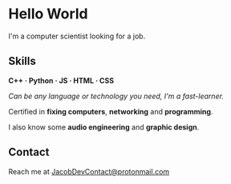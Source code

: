 # Hello World
I'm a computer scientist looking for a job.

## Skills

**C++ · Python · JS · HTML · CSS**

*Can be any language or technology you need, I'm a fast-learner.*

Certified in **fixing computers**,  **networking** and **programming**.

I also know some **audio engineering** and **graphic design**.

## Contact

Reach me at JacobDevContact@protonmail.com

<!---
JacobDev1/JacobDev1 is a ✨ special ✨ repository because its `README.md` (this file) appears on your GitHub profile.
You can click the Preview link to take a look at your changes.
--->
